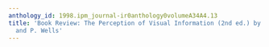 ```yaml
---
anthology_id: 1998.ipm_journal-ir0anthology0volumeA34A4.13
title: 'Book Review: The Perception of Visual Information (2nd ed.) by W. Hendree
  and P. Wells'
---
```


